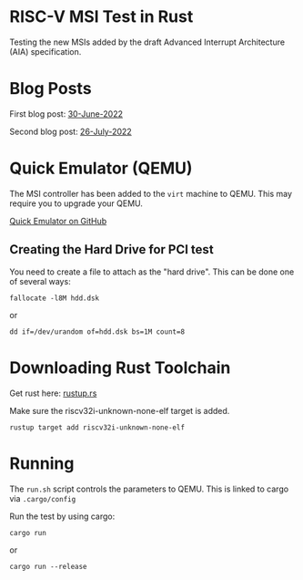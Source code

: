 # RISC-V MSI Test in Rust

Testing the new MSIs added by the draft Advanced Interrupt Architecture (AIA) specification.

# Blog Posts

First blog post: [30-June-2022](https://blog.stephenmarz.com/2022/06/30/riscv-imsic/)

Second blog post: [26-July-2022](https://blog.stephenmarz.com/2022/07/26/aplic/)

# Quick Emulator (QEMU)

The MSI controller has been added to the `virt` machine to QEMU. This may require you to upgrade your QEMU.

[Quick Emulator on GitHub](https://github.com/qemu)

## Creating the Hard Drive for PCI test

You need to create a file to attach as the "hard drive". This can be done one of several ways:

`fallocate -l8M hdd.dsk`

or

`dd if=/dev/urandom of=hdd.dsk bs=1M count=8`

# Downloading Rust Toolchain

Get rust here: [rustup.rs](http://rustup.rs)

Make sure the riscv32i-unknown-none-elf target is added.

`rustup target add riscv32i-unknown-none-elf`

# Running

The `run.sh` script controls the parameters to QEMU. This is linked to cargo via `.cargo/config`

Run the test by using cargo:

`cargo run`

or 

`cargo run --release`




